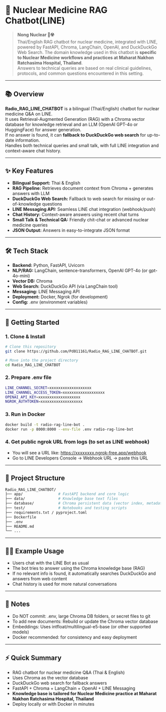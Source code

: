 # 🚀 Nuclear Medicine RAG Chatbot(LINE)

> **Nong Nuclear 🤖☢️**  
> Thai/English RAG chatbot for nuclear medicine, integrated with LINE, powered by FastAPI, Chroma, LangChain, OpenAI, and DuckDuckGo Web Search.
> The domain knowledge used in this chatbot is **specific to Nuclear Medicine workflows and practices at Maharat Nakhon Ratchasima Hospital, Thailand**.  
> Answers to technical queries are based on real clinical guidelines, protocols, and common questions encountered in this setting.

---

## 📚 Overview

**Radio_RAG_LINE_CHATBOT** is a bilingual (Thai/English) chatbot for nuclear medicine Q&A on LINE.  
It uses Retrieval-Augmented Generation (RAG) with a Chroma vector database for knowledge retrieval and an LLM (OpenAI GPT-4o or HuggingFace) for answer generation.  
If no answer is found, it can **fallback to DuckDuckGo web search** for up-to-date information.  
Handles both technical queries and small talk, with full LINE integration and context-aware chat history.

---

## ✨ Key Features

- **Bilingual Support:** Thai & English
- **RAG Pipeline:** Retrieves document context from Chroma + generates answers with LLM
- **DuckDuckGo Web Search:** Fallback to web search for missing or out-of-knowledge questions
- **LINE Messaging API:** Seamless LINE chat integration (webhook/push)
- **Chat History:** Context-aware answers using recent chat turns
- **Small Talk & Technical QA:** Friendly chit-chat or advanced nuclear medicine queries
- **JSON Output:** Answers in easy-to-integrate JSON format

---

## 🛠️ Tech Stack

- **Backend:** Python, FastAPI, Uvicorn
- **NLP/RAG:** LangChain, sentence-transformers, OpenAI GPT-4o (or gpt-4o-mini)
- **Vector DB:** Chroma
- **Web Search:** DuckDuckGo API (via LangChain tool)
- **Messaging:** LINE Messaging API
- **Deployment:** Docker, Ngrok (for development)
- **Config:** .env (environment variables)

---

## 🚦 Getting Started

### 1. Clone & Install

```bash
# Clone this repository
git clone https://github.com/Pd011161/Radio_RAG_LINE_CHATBOT.git

# Move into the project directory
cd Radio_RAG_LINE_CHATBOT
```

### 2. Prepare .env file

```bash
LINE_CHANNEL_SECRET=xxxxxxxxxxxxxxxxxxx
LINE_CHANNEL_ACCESS_TOKEN=xxxxxxxxxxxxxxxxxxx
OPENAI_API_KEY=xxxxxxxxxxxxxxxxxxx
NGROK_AUTHTOKEN=xxxxxxxxxxxxxxxxxxx
```

### 3. Run in Docker

```bash
docker build -t radio-rag-line-bot .
docker run -p 8000:8000 --env-file .env radio-rag-line-bot
```

### 4. Get public ngrok URL from logs (to set as LINE webhook)

- You will see a URL like: https://xxxxxxxx.ngrok-free.app/webhook
- Go to LINE Developers Console → Webhook URL → paste this URL

---

## 🧩 Project Structure

```bash
Radio_RAG_LINE_CHATBOT/
├── app/                # FastAPI backend and core logic
├── data/               # Knowledge base text files
├── database/           # Chroma persistent data (vector index, metadata, etc.)
├── test/               # Notebooks and testing scripts
├── requirements.txt / pyproject.toml
├── Dockerfile
├── .env
├── README.md
└── ...
```

---

## 🧑‍💻 Example Usage

- Users chat with the LINE Bot as usual
- The bot tries to answer using the Chroma knowledge base (RAG)
- If no relevant info is found, it automatically searches DuckDuckGo and answers from web content
- Chat history is used for more natural conversations

---

## 📝 Notes

- Do NOT commit: .env, large Chroma DB folders, or secret files to git
- To add new documents: Rebuild or update the Chroma vector database
- Embeddings: Uses intfloat/multilingual-e5-base (or other supported models)
- Docker recommended: for consistency and easy deployment

---

## ⚡ Quick Summary

- RAG chatbot for nuclear medicine Q&A (Thai & English)
- Uses Chroma as the vector database
- DuckDuckGo web search for fallback answers
- FastAPI + Chroma + LangChain + OpenAI + LINE Messaging
- **Knowledge base is tailored for Nuclear Medicine practice at Maharat Nakhon Ratchasima Hospital, Thailand**
- Deploy locally or with Docker in minutes



